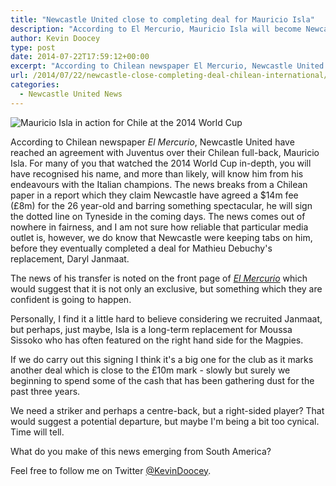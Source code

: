 ```yaml
---
title: "Newcastle United close to completing deal for Mauricio Isla"
description: "According to El Mercurio, Mauricio Isla will become Newcastle United's seventh signing of the summer for a fee in the region of £8m from Juventus."
author: Kevin Doocey
type: post
date: 2014-07-22T17:59:12+00:00
excerpt: "According to Chilean newspaper El Mercurio, Newcastle United have reached an agreement with Juventus over their Chilean full-back, Mauricio Isla. For many of you that watched the 2014 World Cup.."
url: /2014/07/22/newcastle-close-completing-deal-chilean-international/
categories:
  - Newcastle United News
---
```


![Mauricio Isla in action for Chile at the 2014 World Cup](https://www.tynetime.com/wp-content/uploads/2014/07/Mauricio-Isla-Chile-Newcastle.jpg "Isla - Reached the Last 16 of 2014 World Cup with his nation in Brazil")

According to Chilean newspaper _El Mercurio_, Newcastle United have reached an agreement with Juventus over their Chilean full-back, Mauricio Isla. For many of you that watched the 2014 World Cup in-depth, you will have recognised his name, and more than likely, will know him from his endeavours with the Italian champions. The news breaks from a Chilean paper in a report which they claim Newcastle have agreed a $14m fee (£8m) for the 26 year-old and barring something spectacular, he will sign the dotted line on Tyneside in the coming days. The news comes out of nowhere in fairness, and I am not sure how reliable that particular media outlet is, however, we do know that Newcastle were keeping tabs on him, before they eventually completed a deal for Mathieu Debuchy's replacement, Daryl Janmaat.

The news of his transfer is noted on the front page of [_El Mercurio_](http://impresa.elmercurio.com/pages/LUNHomepage.aspx?BodyID=1&dtB=22-07-2014 "isla newcastle") which would suggest that it is not only an exclusive, but something which they are confident is going to happen.

Personally, I find it a little hard to believe considering we recruited Janmaat, but perhaps, just maybe, Isla is a long-term replacement for Moussa Sissoko who has often featured on the right hand side for the Magpies.

If we do carry out this signing I think it's a big one for the club as it marks another deal which is close to the £10m mark - slowly but surely we beginning to spend some of the cash that has been gathering dust for the past three years.

We need a striker and perhaps a centre-back, but a right-sided player? That would suggest a potential departure, but maybe I'm being a bit too cynical. Time will tell.

What do you make of this news emerging from South America?

Feel free to follow me on Twitter [@KevinDoocey](https://twitter.com/kevindoocey "doocey twitter").
